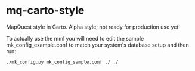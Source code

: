 mq-carto-style
==============

MapQuest style in Carto. Alpha style; not ready for production use yet!

To actually use the mml you will need to edit the sample mk\_config\_example.conf to match your system's database setup and then run:

`./mk_config.py mk_config_sample.conf ./ ./`

